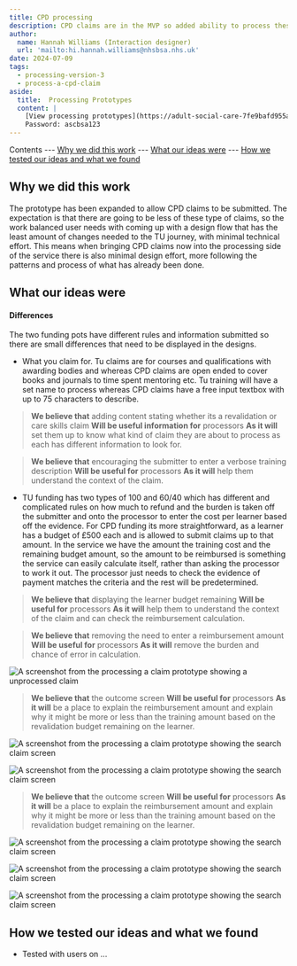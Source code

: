 ```yaml
---
title: CPD processing
description: CPD claims are in the MVP so added ability to process these claims. 
author:
  name: Hannah Williams (Interaction designer)
  url: 'mailto:hi.hannah.williams@nhsbsa.nhs.uk'
date: 2024-07-09
tags:
  - processing-version-3
  - process-a-cpd-claim
aside:
  title:  Processing Prototypes
  content: |
    [View processing prototypes](https://adult-social-care-7fe9bafd955a.herokuapp.com/version-index?area=Processing) 
    Password: ascbsa123
---
```


Contents
--- [Why we did this work](#why-we-did-this-work)
--- [What our ideas were](#what-our-ideas-were)
--- [How we tested our ideas and what we found](#how-we-tested-our-ideas-and-what-we-found)

## Why we did this work

The prototype has been expanded to allow CPD claims to be submitted. The expectation is that there are going to be less of these type of claims, so the work balanced user needs with coming up with a design flow that has the least amount of changes needed to the TU journey, with minimal technical effort. This means when bringing CPD claims now into the processing side of the service there is also minimal design effort, more following the patterns and process of what has already been done.

## What our ideas were

#### Differences
The two funding pots have different rules and information submitted so there are small differences that need to be displayed in the designs.
- What you claim for. Tu claims are for courses and qualifications with awarding bodies and whereas CPD claims are open ended to cover books and journals to time spent mentoring etc. Tu training will have a set name to process whereas CPD claims have a free input textbox with up to 75 characters to describe.

>**We believe that** adding content stating whether its a revalidation or care skills claim
>**Will be useful information for** processors
>**As it will** set them up to know what kind of claim they are about to process as each has different information to look for.

>**We believe that** encouraging the submitter to enter a verbose training description
>**Will be useful for** processors
>**As it will** help them understand the context of the claim.

- TU funding has two types of 100 and 60/40 which has different and complicated rules on how much to refund and the burden is taken off the submitter and onto the processor to enter the cost per learner based off the evidence. For CPD funding its more straightforward, as a learner has a budget of £500 each and is allowed to submit claims up to that amount. In the service we have the amount the training cost and the remaining budget amount, so the amount to be reimbursed is something the service can easily calculate itself, rather than asking the processor to work it out. The processor just needs to check the evidence of payment matches the criteria and the rest will be predetermined.

>**We believe that** displaying the learner budget remaining
>**Will be useful for** processors
>**As it will** help them to understand the context of the claim and can check the reimbursement calculation.

>**We believe that** removing the need to enter a reimbursement amount
>**Will be useful for** processors
>**As it will** remove the burden and chance of error in calculation.

![A screenshot from the processing a claim prototype showing a unprocessed claim](unprocessed-claim.png "Unprocessed claim")

>**We believe that** the outcome screen 
>**Will be useful for** processors
>**As it will** be a place to explain the reimbursement amount and explain why it might be more or less than the training amount based on the revalidation budget remaining on the learner.

![A screenshot from the processing a claim prototype showing the search claim screen](reimbursement-amount.png "Approval outcome screen - reimbursement explaining")

![A screenshot from the processing a claim prototype showing the search claim screen](processed-claim-approved.png "Processed claim - approved")


>**We believe that** the outcome screen 
>**Will be useful for** processors
>**As it will** be a place to explain the reimbursement amount and explain why it might be more or less than the training amount based on the revalidation budget remaining on the learner.

![A screenshot from the processing a claim prototype showing the search claim screen](unprocessed-claim-no.png "Unprocessed claim - no selection")

![A screenshot from the processing a claim prototype showing the search claim screen](rejection-notes.png "Rejected outcome screen - rejection notes")

![A screenshot from the processing a claim prototype showing the search claim screen](processed-claim-rejected.png "Rejected processed claim")

## How we tested our ideas and what we found

- Tested with users on ...